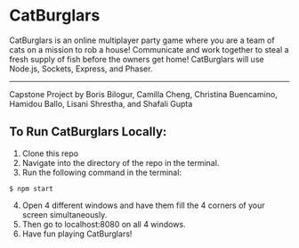 # CatBurglars

CatBurglars is an online multiplayer party game where you are a team of cats on a mission to rob a house! Communicate and work together to steal a fresh supply of fish before the owners get home! CatBurglars will use Node.js, Sockets, Express, and Phaser.

---

Capstone Project by Boris Bilogur, Camilla Cheng, Christina Buencamino, Hamidou Ballo, Lisani Shrestha, and Shafali Gupta

## To Run CatBurglars Locally:

1. Clone this repo
2. Navigate into the directory of the repo in the terminal.
3. Run the following command in the terminal:

```
$ npm start
```

4. Open 4 different windows and have them fill the 4 corners of your screen simultaneously.
5. Then go to localhost:8080 on all 4 windows.
6. Have fun playing CatBurglars!
